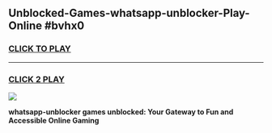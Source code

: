 
## Unblocked-Games-whatsapp-unblocker-Play-Online #bvhx0
<h3>
<a href="https://news.freeplayer.one?title=whatsapp-unblocker&ref=3">CLICK TO PLAY</a></h3>
<hr>

<h3>
<a href="https://news.freeplayer.one?title=whatsapp-unblocker&ref=3">CLICK 2 PLAY</a>
  
</h3>

<a href="https://news.freeplayer.one?title=whatsapp-unblocker&ref=3"><img src="https://clearcache.store/games.png"></a>


**whatsapp-unblocker games unblocked: Your Gateway to Fun and Accessible Online Gaming**
